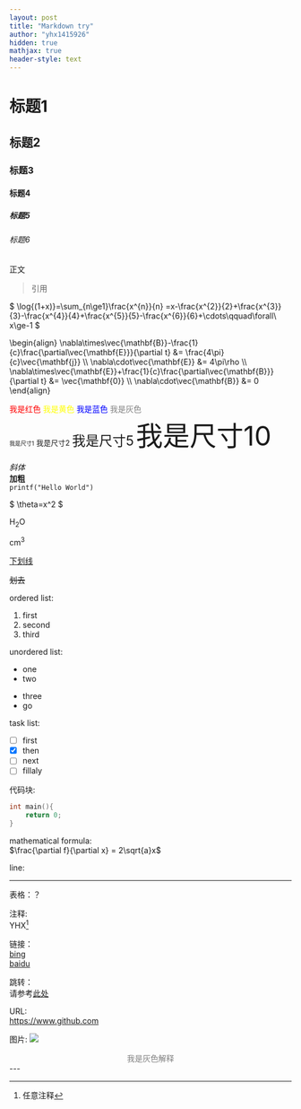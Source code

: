 ```yaml
---
layout: post
title: "Markdown try"
author: "yhx1415926"
hidden: true
mathjax: true
header-style: text
---
```



# 标题1
## 标题2
### 标题3
#### 标题4
##### 标题5
###### 标题6
正文
>引用  

$
\log{(1+x)}=\sum_{n\ge1}\frac{x^{n}}{n} =x-\frac{x^{2}}{2}+\frac{x^{3}}{3}-\frac{x^{4}}{4}+\frac{x^{5}}{5}-\frac{x^{6}}{6}+\cdots\qquad\forall\ x\ge-1 
$<br>

<p>\begin{align}
  \nabla\times\vec{\mathbf{B}}-\frac{1}{c}\frac{\partial\vec{\mathbf{E}}}{\partial t} &amp;= \frac{4\pi}{c}\vec{\mathbf{j}} \\
  \nabla\cdot\vec{\mathbf{E}} &amp;= 4\pi\rho \\
  \nabla\times\vec{\mathbf{E}}+\frac{1}{c}\frac{\partial\vec{\mathbf{B}}}{\partial t} &amp;= \vec{\mathbf{0}} \\
  \nabla\cdot\vec{\mathbf{B}} &amp;= 0
\end{align}<br /></p>

<font color=red>我是红色</font>
<font color=yellow>我是黄色</font>
<font color=Blue>我是蓝色</font>
<font color= gray>我是灰色</font><br>
<font size=1>我是尺寸1</font>
<font size=2>我是尺寸2</font>
<font size=5>我是尺寸5</font>
<font size=10>我是尺寸10</font>  

*斜体*<br>
**加粗**<br>
`printf("Hello World")`  

$ \theta=x^2 $  

H<sub>2</sub>O<br>

cm<sup>3</sup><br>

<u>下划线</u><br>

<del>划去</del>  

ordered list:
1. first
2. second
3. third

unordered list:
- one
- two
* three
* go

task list:
- [ ] first
- [x] then
- [ ] next
- [ ] fillaly

代码块:
```c
int main(){
    return 0;
}
```

mathematical formula:  
$\frac{\partial f}{\partial x} = 2\sqrt{a}x$  

line:

---

表格：？

注释:<br>
YHX[^z]

[^z]:任意注释

链接：<br>
[bing](https://www.bing.com "一个搜索引擎")<br>
[baidu][ads]<br>

[ads]:https://www.baidu.com "两个搜索引擎"

跳转：<br>
请参考[此处](#标题3)  

URL:<br>
https://www.github.com  

图片:
![](https://yhx1415926.github.io/img/404-bg.jpg)
<center><font color= gray>我是灰色解释</font></center>
---

